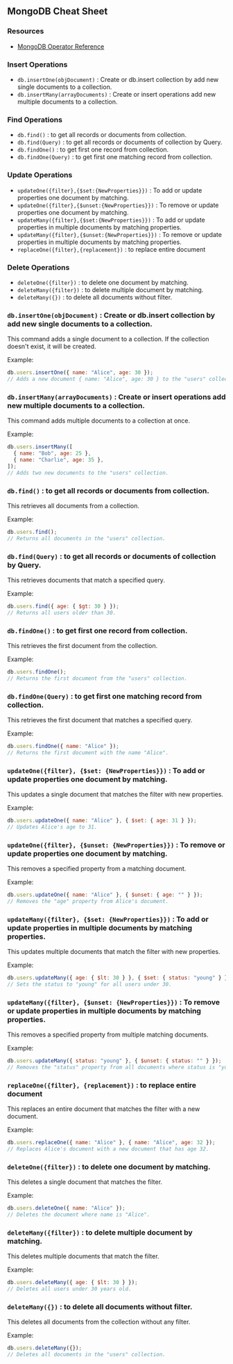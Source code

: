 ## MongoDB Cheat Sheet

### Resources

- [MongoDB Operator Reference](https://www.mongodb.com/docs/manual)

### Insert Operations

- `db.insertOne(objDocument)` : Create or db.insert collection by add new single documents to a collection.
- `db.insertMany(arrayDocuments)` : Create or insert operations add new multiple documents to a collection.

### Find Operations

- `db.find()` : to get all records or documents from collection.
- `db.find(Query)` : to get all records or documents of collection by Query.
- `db.findOne()` : to get first one record from collection.
- `db.findOne(Query)` : to get first one matching record from collection.

### Update Operations

- `updateOne({filter},{$set:{NewProperties}})` : To add or update properties one document by matching.
- `updateOne({filter},{$unset:{NewProperties}})` : To remove or update properties one document by matching.
- `updateMany({filter},{$set:{NewProperties}})` : To add or update properties in multiple documents by matching properties.
- `updateMany({filter},{$unset:{NewProperties}})` : To remove or update properties in multiple documents by matching properties.
- `replaceOne({filter},{replacement})` : to replace entire document

### Delete Operations

- `deleteOne({filter})` : to delete one document by matching.
- `deleteMany({filter})` : to delete multiple document by matching.
- `deleteMany({})` : to delete all documents without filter.

### `db.insertOne(objDocument)` : Create or db.insert collection by add new single documents to a collection.

This command adds a single document to a collection. If the collection doesn't exist, it will be created.

Example:

```javascript
db.users.insertOne({ name: "Alice", age: 30 });
// Adds a new document { name: "Alice", age: 30 } to the "users" collection.
```

### `db.insertMany(arrayDocuments)` : Create or insert operations add new multiple documents to a collection.

This command adds multiple documents to a collection at once.

Example:

```javascript
db.users.insertMany([
  { name: "Bob", age: 25 },
  { name: "Charlie", age: 35 },
]);
// Adds two new documents to the "users" collection.
```

### `db.find()` : to get all records or documents from collection.

This retrieves all documents from a collection.

Example:

```javascript
db.users.find();
// Returns all documents in the "users" collection.
```

### `db.find(Query)` : to get all records or documents of collection by Query.

This retrieves documents that match a specified query.

Example:

```javascript
db.users.find({ age: { $gt: 30 } });
// Returns all users older than 30.
```

### `db.findOne()` : to get first one record from collection.

This retrieves the first document from the collection.

Example:

```javascript
db.users.findOne();
// Returns the first document from the "users" collection.
```

### `db.findOne(Query)` : to get first one matching record from collection.

This retrieves the first document that matches a specified query.

Example:

```javascript
db.users.findOne({ name: "Alice" });
// Returns the first document with the name "Alice".
```

### `updateOne({filter}, {$set: {NewProperties}})` : To add or update properties one document by matching.

This updates a single document that matches the filter with new properties.

Example:

```javascript
db.users.updateOne({ name: "Alice" }, { $set: { age: 31 } });
// Updates Alice's age to 31.
```

### `updateOne({filter}, {$unset: {NewProperties}})` : To remove or update properties one document by matching.

This removes a specified property from a matching document.

Example:

```javascript
db.users.updateOne({ name: "Alice" }, { $unset: { age: "" } });
// Removes the "age" property from Alice's document.
```

### `updateMany({filter}, {$set: {NewProperties}})` : To add or update properties in multiple documents by matching properties.

This updates multiple documents that match the filter with new properties.

Example:

```javascript
db.users.updateMany({ age: { $lt: 30 } }, { $set: { status: "young" } });
// Sets the status to "young" for all users under 30.
```

### `updateMany({filter}, {$unset: {NewProperties}})` : To remove or update properties in multiple documents by matching properties.

This removes a specified property from multiple matching documents.

Example:

```javascript
db.users.updateMany({ status: "young" }, { $unset: { status: "" } });
// Removes the "status" property from all documents where status is "young".
```

### `replaceOne({filter}, {replacement})` : to replace entire document

This replaces an entire document that matches the filter with a new document.

Example:

```javascript
db.users.replaceOne({ name: "Alice" }, { name: "Alice", age: 32 });
// Replaces Alice's document with a new document that has age 32.
```

### `deleteOne({filter})` : to delete one document by matching.

This deletes a single document that matches the filter.

Example:

```javascript
db.users.deleteOne({ name: "Alice" });
// Deletes the document where name is "Alice".
```

### `deleteMany({filter})` : to delete multiple document by matching.

This deletes multiple documents that match the filter.

Example:

```javascript
db.users.deleteMany({ age: { $lt: 30 } });
// Deletes all users under 30 years old.
```

### `deleteMany({})` : to delete all documents without filter.

This deletes all documents from the collection without any filter.

Example:

```javascript
db.users.deleteMany({});
// Deletes all documents in the "users" collection.
```
